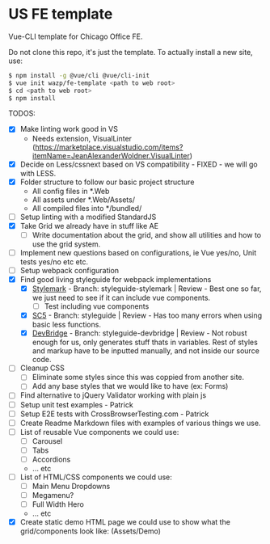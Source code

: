 # US FE template

Vue-CLI template for Chicago Office FE.

Do not clone this repo, it's just the template. To actually install a new site, use:

```bash
$ npm install -g @vue/cli @vue/cli-init
$ vue init wazp/fe-template <path to web root>
$ cd <path to web root>
$ npm install
```

TODOS:
- [x] Make linting work good in VS
  - Needs extension, VisualLinter (https://marketplace.visualstudio.com/items?itemName=JeanAlexanderWoldner.VisualLinter)
- [x] Decide on Less/cssnext based on VS compatibility - FIXED - we will go with LESS.
- [x] Folder structure to follow our basic project structure
  - All config files in *.Web
  - All assets under *.Web/Assets/
  - All compiled files into */bundled/
- [ ] Setup linting with a modified StandardJS
- [x] Take Grid we already have in stuff like AE
  - [ ] Write documentation about the grid, and show all utilities and how to use the grid system.
- [ ] Implement new questions based on configurations, ie Vue yes/no, Unit tests yes/no etc etc.
- [ ] Setup webpack configuration
- [x] Find good living styleguide for webpack implementations
  - [x] [Stylemark](https://github.com/nextbigsoundinc/stylemark) - Branch: styleguide-stylemark | Review - Best one so far, we just need to see if it can include vue components.
    - [ ] Test including vue components
  - [x] [SC5](https://github.com/SC5/sc5-styleguide) - Branch: styleguide | Review - Has too many errors when using basic less functions.
  - [x] [DevBridge](https://github.com/devbridge/Styleguide) - Branch: styleguide-devbridge | Review - Not robust enough for us, only generates stuff thats in variables. Rest of styles and markup have to be inputted manually, and not inside our source code.
- [ ] Cleanup CSS
  - [ ] Eliminate some styles since this was coppied from another site.
  - [ ] Add any base styles that we would like to have (ex: Forms)
- [ ] Find alternative to jQuery Validator working with plain js
- [ ] Setup unit test examples - Patrick
- [ ] Setup E2E tests with CrossBrowserTesting.com - Patrick
- [ ] Create Readme Markdown files with examples of various things we use.
- [ ] List of reusable Vue components we could use:
  - [ ] Carousel
  - [ ] Tabs
  - [ ] Accordions
  - ... etc
- [ ] List of HTML/CSS components we could use:
  - [ ] Main Menu Dropdowns
  - [ ] Megamenu?
  - [ ] Full Width Hero
  - ... etc
- [x] Create static demo HTML page we could use to show what the grid/components look like: (Assets/Demo)